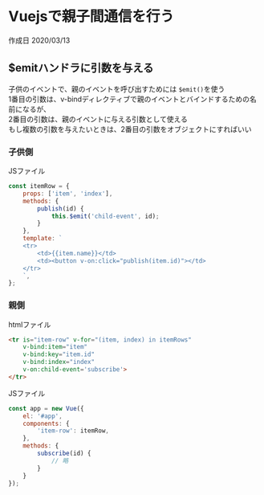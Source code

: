 # Vuejsで親子間通信を行う

作成日 2020/03/13

## $emitハンドラに引数を与える

子供のイベントで、親のイベントを呼び出すためには `$emit()`を使う\
1番目の引数は、v-bindディレクティブで親のイベントとバインドするための名前になるが、\
2番目の引数は、親のイベントに与える引数として使える\
もし複数の引数を与えたいときは、2番目の引数をオブジェクトにすればいい


### 子供側

JSファイル

```javascript
const itemRow = {
    props: ['item', 'index'],
    methods: {
        publish(id) {
            this.$emit('child-event', id);
        }
    },
    template: `
    <tr>
        <td>{{item.name}}</td>
        <td><button v-on:click="publish(item.id)"></td>
    </tr>
    `,
};
```

### 親側

htmlファイル

```html
<tr is="item-row" v-for="(item, index) in itemRows" 
    v-bind:item="item"
    v-bind:key="item.id" 
    v-bind:index="index" 
    v-on:child-event='subscribe'>
</tr>
```

JSファイル

```javascript
const app = new Vue({
    el: '#app',
    components: {
        'item-row': itemRow,
    },
    methods: {
        subscribe(id) {
            // 略
        }
    }    
});
```

